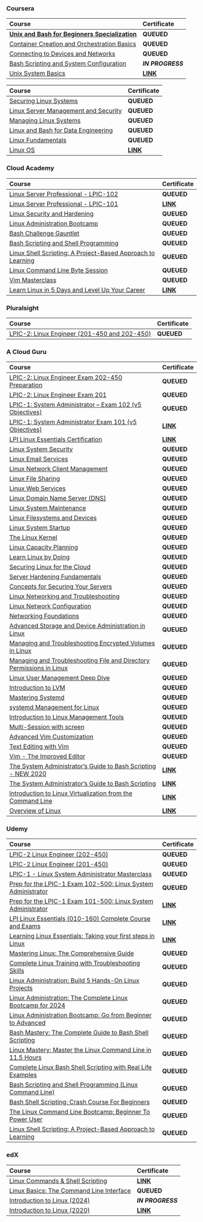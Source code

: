 ### Coursera

<div align="justify">

| Course | Certificate |
| :----- | :----- |
| [**Unix and Bash for Beginners Specialization**](https://www.coursera.org/specializations/unix-and-bash-for-beginners) | **QUEUED** |
| [Container Creation and Orchestration Basics](https://www.coursera.org/learn/codio-container-creation-and-orchestration-basics?specialization=unix-and-bash-for-beginners) | **QUEUED** |
| [Connecting to Devices and Networks](https://www.coursera.org/learn/codio-connecting-to-devices-and-networks?specialization=unix-and-bash-for-beginners) | **QUEUED** |
| [Bash Scripting and System Configuration](https://www.coursera.org/learn/codio-bash-scripting-and-system-configuration?specialization=unix-and-bash-for-beginners) | **_IN PROGRESS_** |
| [Unix System Basics](https://www.coursera.org/learn/codio-unix-system-basics?specialization=unix-and-bash-for-beginners) | [**LINK**](https://storage.googleapis.com/current-certs/01-01-coursera/unix-and-bash-for-beginners-specialization/unix-system-basics.pdf) |

</div>

<div align="justify">

| Course | Certificate |
| :----- | :----- |
| [Securing Linux Systems](https://www.coursera.org/learn/securing-linux-systems) | **QUEUED** |
| [Linux Server Management and Security](https://www.coursera.org/learn/linux-server-management-security) | **QUEUED** |
| [Managing Linux Systems](https://www.coursera.org/learn/managing-linux-systems) | **QUEUED** |
| [Linux and Bash for Data Engineering](https://www.coursera.org/learn/linux-and-bash-for-data-engineering-duke) | **QUEUED** |
| [Linux Fundamentals](https://www.coursera.org/learn/linux-fundamentals) | **QUEUED** |
| [Linux OS](https://www.coursera.org/learn/illinois-tech-linux-os) | [**LINK**](https://storage.googleapis.com/current-certs/01-01-coursera/linux-os.pdf) |

</div>

### Cloud Academy

<div align="justify">

| Course | Certificate |
| :----- | :----- |
| [Linux Server Professional - LPIC-102](https://cloudacademy.com/learning-paths/linux-server-professional-lpic-2-2586/) | **QUEUED** |
| [Linux Server Professional - LPIC-101](https://cloudacademy.com/learning-paths/linux-certification-lpic-1-8/) | [**LINK**](https://storage.googleapis.com/current-certs/02-01-cloud-academy/linux-server-professional-lpic-101.pdf) |
| [Linux Security and Hardening](https://cloudacademy.com/learning-paths/linux-security-and-hardening-3023/) | **QUEUED** |
| [Linux Administration Bootcamp](https://cloudacademy.com/learning-paths/linux-administration-bootcamp-3015/) | **QUEUED** |
| [Bash Challenge Gauntlet](https://cloudacademy.com/learning-paths/bash-challenge-gauntlet-7280/) | **QUEUED** |
| [Bash Scripting and Shell Programming](https://cloudacademy.com/learning-paths/bash-scripting-and-shell-programming-3021/) | **QUEUED** |
| [Linux Shell Scripting: A Project-Based Approach to Learning](https://cloudacademy.com/learning-paths/linux-shell-scripting-3094/) | **QUEUED** |
| [Linux Command Line Byte Session](https://cloudacademy.com/learning-paths/linux-command-line-byte-session-273/) | **QUEUED** |
| [Vim Masterclass](https://cloudacademy.com/learning-paths/vim-masterclass-3024/) | **QUEUED** |
| [Learn Linux in 5 Days and Level Up Your Career](https://cloudacademy.com/learning-paths/learn-linux-in-5-days-3022/) | [**LINK**](https://storage.googleapis.com/current-certs/02-01-cloud-academy/learn-linux-in-5-days-and-level-up-your-career.pdf) |

</div>

### Pluralsight

<div align="justify">

| Course | Certificate |
| :----- | :----- |
| [LPIC-2: Linux Engineer (201-450 and 202-450)](https://www.pluralsight.com/paths/lpic-2) | **QUEUED** |

</div>

### A Cloud Guru

<div align="justify">

| Course | Certificate |
| :----- | :----- |
| [LPIC-2: Linux Engineer Exam 202-450 Preparation](https://www.pluralsight.com/cloud-guru/courses/lpic-2-linux-engineer-exam-202-450-preparation) | **QUEUED** |
| [LPIC-2: Linux Engineer Exam 201](https://www.pluralsight.com/cloud-guru/courses/lpic-2-linux-engineer-exam-201) | **QUEUED** |
| [LPIC-1: System Administrator – Exam 102 (v5 Objectives)](https://www.pluralsight.com/cloud-guru/courses/lpic-1-system-administrator-exam-102-v5-objectives) | **QUEUED** |
| [LPIC-1: System Administrator Exam 101 (v5 Objectives)](https://www.pluralsight.com/cloud-guru/courses/lpic-1-system-administrator-exam-101-v5-objectives) | [**LINK**](https://storage.googleapis.com/current-certs/04-01-a-cloud-guru/lpic1-system-administrator-exam-101.pdf) |
| [LPI Linux Essentials Certification](https://www.pluralsight.com/cloud-guru/courses/lpi-linux-essentials-certification) | [**LINK**](https://storage.googleapis.com/current-certs/04-01-a-cloud-guru/lpi-linux-essentials-certification.pdf) |
| [Linux System Security](https://www.pluralsight.com/cloud-guru/courses/linux-system-security) | **QUEUED** |
| [Linux Email Services](https://www.pluralsight.com/cloud-guru/courses/linux-email-services) | **QUEUED** |
| [Linux Network Client Management](https://www.pluralsight.com/cloud-guru/courses/linux-network-client-management) | **QUEUED** |
| [Linux File Sharing](https://www.pluralsight.com/cloud-guru/courses/linux-file-sharing) | **QUEUED** |
| [Linux Web Services](https://www.pluralsight.com/cloud-guru/courses/linux-web-services) | **QUEUED** |
| [Linux Domain Name Server (DNS)](https://www.pluralsight.com/cloud-guru/courses/linux-domain-name-server-dns) | **QUEUED** |
| [Linux System Maintenance](https://www.pluralsight.com/cloud-guru/courses/linux-system-maintenance) | **QUEUED** |
| [Linux Filesystems and Devices](https://www.pluralsight.com/cloud-guru/courses/linux-filesystems-and-devices) | **QUEUED** |
| [Linux System Startup](https://www.pluralsight.com/cloud-guru/courses/linux-system-startup) | **QUEUED** |
| [The Linux Kernel](https://www.pluralsight.com/cloud-guru/courses/the-linux-kernel) | **QUEUED** |
| [Linux Capacity Planning](https://www.pluralsight.com/cloud-guru/courses/linux-capacity-planning) | **QUEUED** |
| [Learn Linux by Doing](https://www.pluralsight.com/cloud-guru/courses/learn-linux-by-doing) | **QUEUED** |
| [Securing Linux for the Cloud](https://www.pluralsight.com/cloud-guru/courses/securing-linux-for-the-cloud) | **QUEUED** |
| [Server Hardening Fundamentals](https://www.pluralsight.com/cloud-guru/courses/server-hardening-fundamentals) | **QUEUED** |
| [Concepts for Securing Your Servers](https://www.pluralsight.com/cloud-guru/courses/concepts-for-securing-your-servers) | **QUEUED** |
| [Linux Networking and Troubleshooting](https://www.pluralsight.com/cloud-guru/courses/linux-networking-and-troubleshooting) | **QUEUED** |
| [Linux Network Configuration](https://www.pluralsight.com/cloud-guru/courses/linux-network-configuration) | **QUEUED** |
| [Networking Foundations](https://www.pluralsight.com/cloud-guru/courses/networking-foundations) | **QUEUED** |
| [Advanced Storage and Device Administration in Linux](https://www.pluralsight.com/cloud-guru/courses/advanced-storage-and-device-administration-in-linux) | **QUEUED** |
| [Managing and Troubleshooting Encrypted Volumes in Linux](https://www.pluralsight.com/cloud-guru/courses/managing-and-troubleshooting-encrypted-volumes-in-linux) | **QUEUED** |
| [Managing and Troubleshooting File and Directory Permissions in Linux](https://www.pluralsight.com/cloud-guru/courses/managing-and-troubleshooting-file-and-directory-permissions-in-linux) | **QUEUED** |
| [Linux User Management Deep Dive](https://www.pluralsight.com/cloud-guru/courses/linux-user-management-deep-dive) | **QUEUED** |
| [Introduction to LVM](https://www.pluralsight.com/cloud-guru/courses/introduction-to-lvm) | **QUEUED** |
| [Mastering Systemd](https://www.pluralsight.com/cloud-guru/courses/mastering-systemd) | **QUEUED** |
| [systemd Management for Linux](https://www.pluralsight.com/cloud-guru/courses/systemd-management-for-linux) | **QUEUED** |
| [Introduction to Linux Management Tools](https://www.pluralsight.com/cloud-guru/courses/introduction-to-linux-management-tools) | **QUEUED** |
| [Multi-Session with screen](https://www.pluralsight.com/cloud-guru/courses/multi-session-with-screen) | **QUEUED** |
| [Advanced Vim Customization](https://www.pluralsight.com/cloud-guru/courses/advanced-vim-customization) | **QUEUED** |
| [Text Editing with Vim](https://www.pluralsight.com/cloud-guru/courses/text-editing-with-vim) | **QUEUED** |
| [Vim - The Improved Editor](https://www.pluralsight.com/cloud-guru/courses/vim-the-improved-editor) | **QUEUED** |
| [The System Administrator’s Guide to Bash Scripting - NEW 2020](https://www.pluralsight.com/cloud-guru/courses/the-system-administrators-guide-to-bash-scripting-new-2020) | [**LINK**](https://storage.googleapis.com/current-certs/04-01-a-cloud-guru/the-system-administrators-guide-to-bash-scripting-new-2020.pdf) |
| [The System Administrator’s Guide to Bash Scripting](https://www.pluralsight.com/cloud-guru/courses/the-system-administrators-guide-to-bash-scripting-new-2020) | [**LINK**](https://storage.googleapis.com/current-certs/04-01-a-cloud-guru/the-system-administrators-guide-to-bash-scripting.pdf) |
| [Introduction to Linux Virtualization from the Command Line](https://www.pluralsight.com/cloud-guru/courses/introduction-to-linux-virtualization-from-the-command-line) | [**LINK**](https://storage.googleapis.com/current-certs/04-01-a-cloud-guru/introduction-to-linux-virtualization-from-the-command-line.pdf) |
| [Overview of Linux](https://www.pluralsight.com/cloud-guru/courses/overview-of-linux) | [**LINK**](https://storage.googleapis.com/current-certs/04-01-a-cloud-guru/overview-of-linux.pdf) |

</div>

### Udemy

<div align="justify">

| Course | Certificate |
| :----- | :----- |
| [LPIC-2 Linux Engineer (202-450)](https://www.udemy.com/course/lpic-2-linux-engineer-202-450/) | **QUEUED** |
| [LPIC-2 Linux Engineer (201-450)](https://www.udemy.com/course/lpic-2-linux-engineer-201-450/) | **QUEUED** |
| [LPIC-1 - Linux System Administrator Masterclass](https://www.udemy.com/course/lpic-1-linux-system-administrator-masterclass/) | **QUEUED** |
| [Prep for the LPIC-1 Exam 102-500: Linux System Administrator](https://www.udemy.com/course/prep-for-the-lpic-1-exam-102-500-linux-system-administrator/) | **QUEUED** |
| [Prep for the LPIC-1 Exam 101-500: Linux System Administrator](https://www.udemy.com/course/prep-for-the-lpic-1-exam-101-500-linux-system-administrator/) | [**LINK**](https://storage.googleapis.com/current-certs/05-01-udemy/prep-for-the-lpic1-exam-101-500.pdf) |
| [LPI Linux Essentials (010-160) Complete Course and Exams](https://www.udemy.com/course/linux-essentials-010/) | [**LINK**](https://storage.googleapis.com/current-certs/05-01-udemy/lpi-linux-essentials-010-160-complete-course-and-exams.pdf) |
| [Learning Linux Essentials: Taking your first steps in Linux](https://www.udemy.com/course/learning-linux-essentials-taking-your-first-steps-in-linux/) | [**LINK**](https://storage.googleapis.com/current-certs/05-01-udemy/learning-linux-essentials-taking-your-first-steps-in-linux.pdf) |
| [Mastering Linux: The Comprehensive Guide](https://www.udemy.com/course/mastering-linux/) | **QUEUED** |
| [Complete Linux Training with Troubleshooting Skills](https://www.udemy.com/course/red-hat-linux-administration-advance-level-troubleshooting/) | **QUEUED** |
| [Linux Administration: Build 5 Hands-On Linux Projects](https://www.udemy.com/course/linux-administration-build-hands-on-linux-projects/) | **QUEUED** |
| [Linux Administration: The Complete Linux Bootcamp for 2024](https://www.udemy.com/course/master-linux-administration/) | **QUEUED** |
| [Linux Administration Bootcamp: Go from Beginner to Advanced](https://www.udemy.com/course/linux-administration-bootcamp/) | **QUEUED** |
| [Bash Mastery: The Complete Guide to Bash Shell Scripting](https://www.udemy.com/course/bash-mastery/) | **QUEUED** |
| [Linux Mastery: Master the Linux Command Line in 11.5 Hours](https://www.udemy.com/course/linux-mastery/) | **QUEUED** |
| [Complete Linux Bash Shell Scripting with Real Life Examples](https://www.udemy.com/course/linux-bash-shell-scripting-through-real-life-examples/) | **QUEUED** |
| [Bash Scripting and Shell Programming (Linux Command Line)](https://www.udemy.com/course/bash-scripting/) | **QUEUED** |
| [Bash Shell Scripting: Crash Course For Beginners](https://www.udemy.com/course/bash-shell-scripting-crash-course-for-beginners/) | **QUEUED** |
| [The Linux Command Line Bootcamp: Beginner To Power User](https://www.udemy.com/course/the-linux-command-line-bootcamp/) | **QUEUED** |
| [Linux Shell Scripting: A Project-Based Approach to Learning](https://www.udemy.com/course/linux-shell-scripting-projects/) | **QUEUED** |

</div>

### edX

<div align="justify">

| Course | Certificate |
| :----- | :----- |
| [Linux Commands & Shell Scripting](https://www.edx.org/learn/linux/ibm-linux-commands-shell-scripting) | [**LINK**](https://storage.googleapis.com/current-certs/06-01-edx/lx0117en-linux-commands-and-shell-scripting.pdf) |
| [Linux Basics: The Command Line Interface](https://www.edx.org/learn/linux/dartmouth-college-linux-basics-the-command-line-interface) | **QUEUED** |
| [Introduction to Linux (2024)](https://www.edx.org/learn/linux/the-linux-foundation-introduction-to-linux) | **_IN PROGRESS_** |
| [Introduction to Linux (2020)](https://www.edx.org/learn/linux/the-linux-foundation-introduction-to-linux) | [**LINK**](https://storage.googleapis.com/current-certs/06-01-edx/lfs101x-introduction-to-linux.pdf) |

</div>